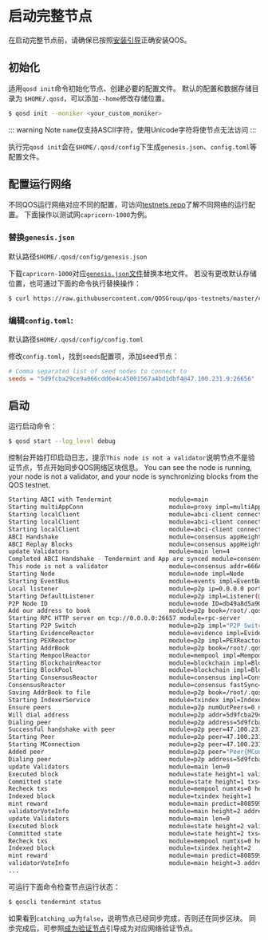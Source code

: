 # 启动完整节点

在启动完整节点前，请确保已按照[安装引导](../installation.md)正确安装QOS。

## 初始化

适用`qosd init`命令初始化节点、创建必要的配置文件。
默认的配置和数据存储目录为 `$HOME/.qosd`，可以添加`--home`修改存储位置。

```bash
$ qosd init --moniker <your_custom_moniker>
```
::: warning Note
`name`仅支持ASCII字符，使用Unicode字符将使节点无法访问
:::

执行完`qosd init`会在`$HOME/.qosd/config`下生成`genesis.json`、`config.toml`等配置文件。

## 配置运行网络

不同QOS运行网络对应不同的配置，可访问[testnets repo](https://github.com/QOSGroup/qos-testnets)了解不同网络的运行配置。
下面操作以测试网`capricorn-1000`为例。

### 替换`genesis.json`

默认路径`$HOME/.qosd/config/genesis.json`

下载`capricorn-1000`对应[`genesis.json`文件](https://raw.githubusercontent.com/QOSGroup/qos-testnets/master/capricorn-1000/genesis.json)替换本地文件。
若没有更改默认存储位置，也可通过下面的命令执行替换操作：
```bash
$ curl https://raw.githubusercontent.com/QOSGroup/qos-testnets/master/capricorn-1000/genesis.json > $HOME/.qosd/config/genesis.json
```

### 编辑`config.toml`:

默认路径`$HOME/.qosd/config/config.toml`

修改`config.toml`，找到`seeds`配置项，添加seed节点：
```toml
# Comma separated list of seed nodes to connect to
seeds = "5d9fcba29ce9a066cdd6e4c45001567a4bd1dbf4@47.100.231.9:26656"
```

## 启动

运行启动命令：

```bash
$ qosd start --log_level debug
```

控制台开始打印启动日志，提示`This node is not a validator`说明节点不是验证节点，节点开始同步QOS网络区块信息。
You can see the node is running, your node is not a validator, and your node is synchronizing blocks from the QOS testnet.
```bash
Starting ABCI with Tendermint                module=main 
Starting multiAppConn                        module=proxy impl=multiAppConn
Starting localClient                         module=abci-client connection=query impl=localClient
Starting localClient                         module=abci-client connection=mempool impl=localClient
Starting localClient                         module=abci-client connection=consensus impl=localClient
ABCI Handshake                               module=consensus appHeight=0 appHash=
ABCI Replay Blocks                           module=consensus appHeight=0 storeHeight=0 stateHeight=0
update Validators                            module=main len=4
Completed ABCI Handshake - Tendermint and App are synced module=consensus appHeight=0 appHash=
This node is not a validator                 module=consensus addr=666A495A6B05C975B241880785665417B5CEA2A6 pubKey=PubKeyEd25519{36BA673E7CC36F09C353720441C439A96E81B54689BAC219F0D24C52C3D23E65}
Starting Node                                module=node impl=Node
Starting EventBus                            module=events impl=EventBus
Local listener                               module=p2p ip=0.0.0.0 port=26656
Starting DefaultListener                     module=p2p impl=Listener(@172.31.230.212:26656)
P2P Node ID                                  module=node ID=db49a8d5a902910e0f8aee19e1b4889d6a235a91 file=/root/.qosd/config/node_key.json
Add our address to book                      module=p2p book=/root/.qosd/config/addrbook.json addr=db49a8d5a902910e0f8aee19e1b4889d6a235a91@172.31.230.212:26656
Starting RPC HTTP server on tcp://0.0.0.0:26657 module=rpc-server 
Starting P2P Switch                          module=p2p impl="P2P Switch"
Starting EvidenceReactor                     module=evidence impl=EvidenceReactor
Starting PEXReactor                          module=p2p impl=PEXReactor
Starting AddrBook                            module=p2p book=/root/.qosd/config/addrbook.json impl=AddrBook
Starting MempoolReactor                      module=mempool impl=MempoolReactor
Starting BlockchainReactor                   module=blockchain impl=BlockchainReactor
Starting BlockPool                           module=blockchain impl=BlockPool
Starting ConsensusReactor                    module=consensus impl=ConsensusReactor
ConsensusReactor                             module=consensus fastSync=true
Saving AddrBook to file                      module=p2p book=/root/.qosd/config/addrbook.json size=1
Starting IndexerService                      module=txindex impl=IndexerService
Ensure peers                                 module=p2p numOutPeers=0 numInPeers=0 numDialing=0 numToDial=10
Will dial address                            module=p2p addr=5d9fcba29ce9a066cdd6e4c45001567a4bd1dbf4@47.100.231.9:26656
Dialing peer                                 module=p2p address=5d9fcba29ce9a066cdd6e4c45001567a4bd1dbf4@47.100.231.9:26656
Successful handshake with peer               module=p2p peer=47.100.231.9:26656 peerNodeInfo="NodeInfo{id: 5d9fcba29ce9a066cdd6e4c45001567a4bd1dbf4, moniker: qos0, network: capricorn-1000 [listen 172.19.222.64:26656], version: 0.23.1 ([amino_version=0.12.0 p2p_version=0.5.0 consensus_version=v1/0.2.2 rpc_version=0.7.0/3 tx_index=on rpc_addr=tcp://0.0.0.0:26657])}"
Starting Peer                                module=p2p peer=47.100.231.9:26656 impl="Peer{MConn{47.100.231.9:26656} 5d9fcba29ce9a066cdd6e4c45001567a4bd1dbf4 out}"
Starting MConnection                         module=p2p peer=47.100.231.9:26656 impl=MConn{47.100.231.9:26656}
Added peer                                   module=p2p peer="Peer{MConn{47.100.231.9:26656} 5d9fcba29ce9a066cdd6e4c45001567a4bd1dbf4 out}"
Dialing peer                                 module=p2p address=5d9fcba29ce9a066cdd6e4c45001567a4bd1dbf4@47.100.231.9:26656
update Validators                            module=main len=0
Executed block                               module=state height=1 validTxs=0 invalidTxs=0
Committed state                              module=state height=1 txs=0 appHash=E5C9EABCC5C3ACB7EA6D8ED4D17B997BFCDD6F4F
Recheck txs                                  module=mempool numtxs=0 height=1
Indexed block                                module=txindex height=1
mint reward                                  module=main predict=8085999 actual=8085999
validatorVoteInfo                            module=main height=2 address1nfsgxj0l4gtgje0ydmjg6harsfvmduxtq8fdwa="not vote"
update Validators                            module=main len=0
Executed block                               module=state height=2 validTxs=0 invalidTxs=0
Committed state                              module=state height=2 txs=0 appHash=F70CB6559B9DA8015A63547696DC011032B7161F
Recheck txs                                  module=mempool numtxs=0 height=2
Indexed block                                module=txindex height=2
mint reward                                  module=main predict=8085999 actual=8085999
validatorVoteInfo                            module=main height=3 address1nfsgxj0l4gtgje0ydmjg6harsfvmduxtq8fdwa="not vote"
...
```

可运行下面命令检查节点运行状态：

```bash
$ qoscli tendermint status
```

如果看到`catching_up`为`false`，说明节点已经同步完成，否则还在同步区块。
同步完成后，可参照[成为验证节点](validator.md)引导成为对应网络验证节点。